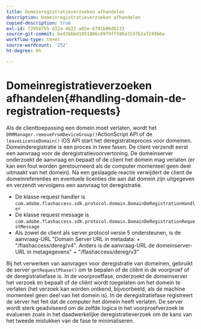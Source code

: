 ```yaml
---
title: Domeinregistratieverzoeken afhandelen
description: Domeinregistratieverzoeken afhandelen
copied-description: true
exl-id: f29507b5-d32a-4b22-a02e-6701b86db133
source-git-commit: be43bbbd1051886c8979ff590a3197b2a7249b6a
workflow-type: tm+mt
source-wordcount: '252'
ht-degree: 0%

---
```


# Domeinregistratieverzoeken afhandelen{#handling-domain-de-registration-requests}

Als de clienttoepassing een domein moet verlaten, wordt het `DRMManager.removeFromDeviceGroup()`ActionScript API of de `leaveLicenseDomain()` iOS API start het deregistratieproces voor domeinen. Domeinderegistratie is een proces in twee fasen. De client verzendt eerst een aanvraag voor de deregistratievoorvertoning. De domeinserver onderzoekt de aanvraag en bepaalt of de client het domein mag verlaten (er kan een fout worden geretourneerd als de computer momenteel geen deel uitmaakt van het domein). Na een geslaagde reactie verwijdert de client de domeinreferenties en eventuele licenties die aan dat domein zijn uitgegeven en verzendt vervolgens een aanvraag tot deregistratie.

* De klasse request handler is `com.adobe.flashaccess.sdk.protocol.domain.DomainDeRegistrationHandler`
* De klasse request message is `com.adobe.flashaccess.sdk.protocol.domain.DomainDeRegistrationRequestMessage`
* Als zowel de client als server protocol versie 5 ondersteunen, is de aanvraag-URL &quot;Domain Server URL in metadata: + &quot;/flashaccess/dereg/v4&quot;. Anders is de aanvraag-URL de domeinserver-URL in metagegevens&quot; + &quot;/flashaccess/dereg/v3&quot;

Bij het verwerken van aanvragen voor deregistratie van domeinen, gebruikt de server `getRequestPhase()` om te bepalen of de cliënt in de voorproef of de deregistratiefase is. In de voorproeffase, onderzoekt de domeinserver het verzoek en bepaalt of de cliënt wordt toegelaten om het domein te verlaten (het verzoek kan worden ontkend, bijvoorbeeld, als de machine momenteel geen deel van het domein is). In de deregistratiefase registreert de server het feit dat de computer het domein heeft verlaten. De server wordt sterk geadviseerd om de zelfde logica in het voorproefverzoek te evalueren zoals in het daadwerkelijke deregistratieverzoek om de kans van het tweede mislukken van de fase te minimaliseren.
